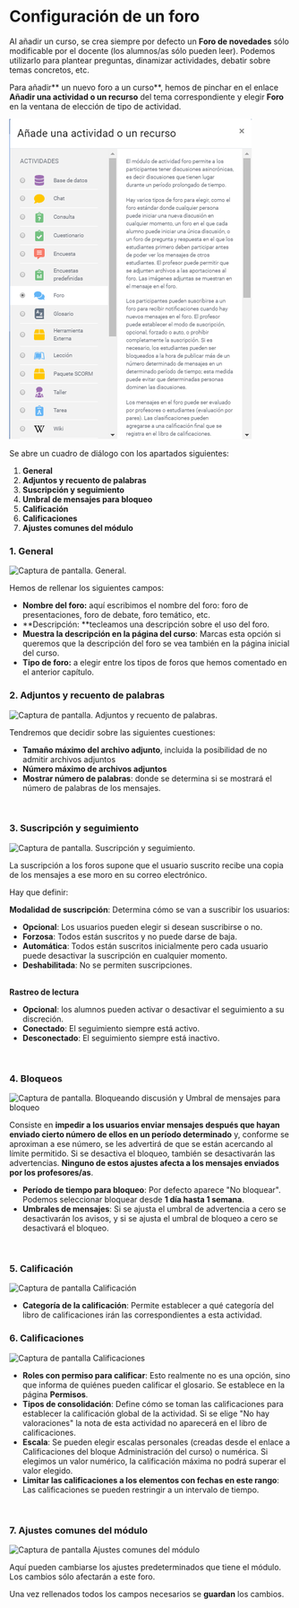 
# Configuración de un foro

Al añadir un curso, se crea siempre por defecto un **Foro de novedades** sólo modificable por el docente (los alumnos/as sólo pueden leer). Podemos utilizarlo para plantear preguntas, dinamizar actividades, debatir sobre temas concretos, etc.

Para añadir** un nuevo foro a un curso**, hemos de pinchar en el enlace **Añadir una actividad o un recurso** del tema correspondiente y elegir **Foro** en la ventana de elección de tipo de actividad.

![](/assets/foro.PNG)

Se abre un cuadro de diálogo con los apartados siguientes:

1. **General**
1. **Adjuntos y recuento de palabras**
1. **Suscripción y seguimiento**
1. **Umbral de mensajes para bloqueo**
1. **Calificación**
1. **Calificaciones**
1. **Ajustes comunes del módulo**

### **1. General**

![Captura de pantalla. General.](/assets/Selección_276.png)

Hemos de rellenar los siguientes campos:

- **Nombre del foro:** aquí escribimos el nombre del foro: foro de presentaciones, foro de debate, foro temático, etc.
- **Descripción: **tecleamos una descripción sobre el uso del foro.
- **Muestra la descripción en la página del curso**: Marcas esta opción si queremos que la descripción del foro se vea también en la página inicial del curso.
- **Tipo de foro:** a elegir entre los tipos de foros que hemos comentado en el anterior capítulo.

### 2. Adjuntos y recuento de palabras

![Captura de pantalla. Adjuntos y recuento de palabras.](/assets/Selección_277.png) 

Tendremos que decidir sobre las siguientes cuestiones:

- **Tamaño máximo del archivo adjunto**, incluida la posibilidad de no admitir archivos adjuntos
- **Número máximo de archivos adjuntos**
- **Mostrar número de palabras**: donde se determina si se mostrará el número de palabras de los mensajes.

 

### 3. Suscripción y seguimiento

![Captura de pantalla. Suscripción y seguimiento.](/assets/Selección_278.png) 

La suscripción a los foros supone que el usuario suscrito recibe una copia de los mensajes a ese moro en su correo electrónico.

Hay que definir:

**Modalidad de suscripción**: Determina cómo se van a suscribir los usuarios:

- **Opcional**: Los usuarios pueden elegir si desean suscribirse o no.
- **Forzosa**: Todos están suscritos y no puede darse de baja.
- **Automática**: Todos están suscritos inicialmente pero cada usuario puede desactivar la suscripción en cualquier momento.
- **Deshabilitada**: No se permiten suscripciones.<br/><br/>

**Rastreo de lectura**

- **Opcional**: los alumnos pueden activar o desactivar el seguimiento a su discreción.
- **Conectado**: El seguimiento siempre está activo.
- **Desconectado**: El seguimiento siempre está inactivo.

 

### 4. Bloqueos

![Captura de pantalla. Bloqueando discusión y Umbral de mensajes para bloqueo](/assets/Selección_279.png) 

Consiste en **impedir a los usuarios enviar mensajes después que hayan enviado cierto número de ellos en un período determinado** y, conforme se aproximan a ese número, se les advertirá de que se están acercando al límite permitido. Si se desactiva el bloqueo, también se desactivarán las advertencias. **Ninguno de estos ajustes afecta a los mensajes enviados por los profesores/as**.

- **Período de tiempo para bloqueo**: Por defecto aparece "No bloquear". Podemos seleccionar bloquear desde **1 día hasta 1 semana**.
- **Umbrales de mensajes**: Si se ajusta el umbral de advertencia a cero se desactivarán los avisos, y si se ajusta el umbral de bloqueo a cero se desactivará el bloqueo.

 

### 5. Calificación

![Captura de pantalla Calificación](/assets/Selección_280.png) 

- **Categoría de la calificación**: Permite establecer a qué categoría del libro de calificaciones irán las correspondientes a esta actividad.

### 6. Calificaciones

![Captura de pantalla Calificaciones](/assets/Selección_280.png) 
 
- **Roles con permiso para calificar**: Esto realmente no es una opción, sino que informa de quiénes pueden calificar el glosario. Se establece en la página **Permisos**.
- **Tipos de consolidación**: Define cómo se toman las calificaciones para establecer la calificación global de la actividad. Si se elige "No hay valoraciones" la nota de esta actividad no aparecerá en el libro de calificaciones.
- **Escala**: Se pueden elegir escalas personales (creadas desde el enlace a Calificaciones del bloque Administración del curso) o numérica. Si elegimos un valor numérico, la calificación máxima no podrá superar el valor elegido.
- **Limitar las calificaciones a los elementos con fechas en este rango**: Las calificaciones se pueden restringir a un intervalo de tiempo.

 

### 7. Ajustes comunes del módulo

![Captura de pantalla Ajustes comunes del módulo](/assets/Selección_281.png) 

Aquí pueden cambiarse los ajustes predeterminados que tiene el módulo. Los cambios sólo afectarán a este foro.

Una vez rellenados todos los campos necesarios se **guardan** los cambios.